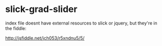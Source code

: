 # slick-grad-slider

index file doesnt have external resources to slick or jquery, but they're in the fiddle:

http://jsfiddle.net/jch053/r5xndnu5/5/
